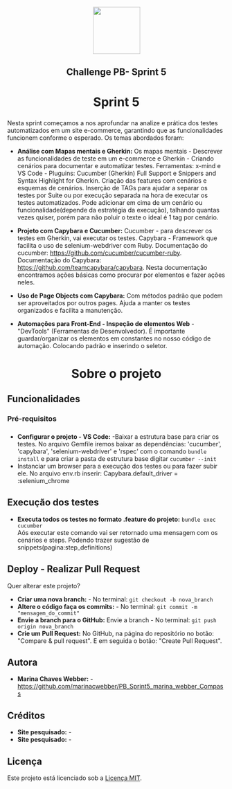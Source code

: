 ﻿<br clear="both">

<div align="center">
  <img height="109" src="https://portal.megabrasil.com.br/imagens/20211108_61893b11458eb.jpg"  />
</div>

###

<h2 align="center">Challenge PB- Sprint 5</h2>

###

<h1 align="center">Sprint 5</h1>

###

<p align="left"> Nesta sprint começamos a nos aprofundar na analize e prática dos testes automatizados em um site e-commerce, garantindo que as funcionalidades funcionem conforme o esperado. 
Os temas abordados foram: </p>

- **Análise com Mapas mentais e Gherkin:** Os mapas mentais - Descrever as funcionalidades de teste em um e-commerce e Gherkin - Criando cenários para documentar e automatizar testes.   Ferramentas: x-mind e VS Code - Pluguins: Cucumber (Gherkin) Full Support e Snippers and Syntax Highlight for Gherkin.
Criação das features com cenários e esquemas de cenários.
Inserção de TAGs para ajudar a separar os testes por Suite ou por execução separada na hora de executar os testes automatizados. Pode adicionar em cima de um cenário ou funcionalidade(depende da estratégia da execução), talhando quantas vezes quiser, porém para não poluir o texte o ideal é 1 tag por cenário. 
- **Projeto com Capybara e Cucumber:** Cucumber - para descrever os testes em Gherkin, vai executar os testes. Capybara - Framework que facilita o uso de selenium-webdriver com Ruby. Documentação do cucumber: https://github.com/cucumber/cucumber-ruby. Documentação do Capybara: https://github.com/teamcapybara/capybara. Nesta documentação encontramos ações básicas como procurar por elementos e fazer ações neles.

- **Uso de Page Objects com Capybara:** Com métodos padrão que podem ser aproveitados por outros pages. Ajuda a manter os testes organizados e facilita a manutenção. 
- **Automações para Front-End - Inspeção de elementos Web** - "DevTools" (Ferramentas de Desenvolvedor). É importante guardar/organizar os elementos em constantes no nosso código de automação. Colocando padrão e inserindo o seletor. 

###

<h1 align="center">Sobre o projeto</h1>

###

## Funcionalidades


###


<h3 align="left">Pré-requisitos </h3>

###


- **Configurar o projeto - VS Code:**  -Baixar a estrutura base para criar os testes. No arquivo Gemfile iremos baixar as dependências: 'cucumber', 'capybara', 'selenium-webdriver' e 'rspec' com o comando `bundle install` e para criar a pasta de estrutura base digitar `cucumber --init` <br>
- Instanciar um browser para a execução dos testes ou para fazer subir ele. No arquivo env.rb inserir: Capybara.default_driver = :selenium_chrome

## Execução dos testes  

- **Executa todos os testes no formato .feature do projeto:**    `bundle exec cucumber`  <br>
Aós executar este comando vai ser retornado uma mensagem com os cenários e steps. Podendo trazer sugestão de snippets(pagina:step_definitions)


###

## Deploy - Realizar Pull Request
<p align="left">Quer alterar este projeto? </p>

- **Criar uma nova branch:** - No terminal:  `git checkout -b nova_branch` 
- **Altere o código faça os commits:** - No terminal: `git commit -m "mensagem_do_commit"`
- **Envie a branch para o GitHub:** Envie a branch - No terminal: `git push origin nova_branch`
- **Crie um Pull Request:** No GitHub, na página do repositório no botão: "Compare & pull request". E em seguida o botão: "Create Pull Request".
###

## Autora


- **Marina Chaves Webber:**  - https://github.com/marinacwebber/PB_Sprint5_marina_webber_Compass

###
## Créditos

- **Site pesquisado:** - 
- **Site pesquisado:** - 

###
## Licença

Este projeto está licenciado sob a [Licença MIT](/LICENCE). 
###